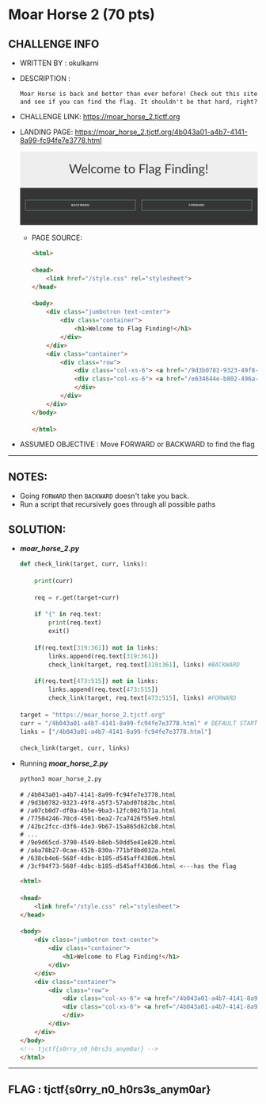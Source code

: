 # Moar Horse 2 (70 pts)

## CHALLENGE INFO

- WRITTEN BY : okulkarni
- DESCRIPTION :
  ```
  Moar Horse is back and better than ever before! Check out this site and see if you can find the flag. It shouldn't be that hard, right?
  ```
- CHALLENGE LINK: https://moar_horse_2.tjctf.org
- LANDING PAGE: https://moar_horse_2.tjctf.org/4b043a01-a4b7-4141-8a99-fc94fe7e3778.html
  
  ![Landing Page](./screenshots/moar_horse_2_home.png)

  - PAGE SOURCE:
    ```html
    <html>

    <head>
        <link href="/style.css" rel="stylesheet">
    </head>

    <body>
        <div class="jumbotron text-center">
            <div class="container">
                <h1>Welcome to Flag Finding!</h1>
            </div>
        </div>
        <div class="container">
            <div class="row">
                <div class="col-xs-6"> <a href="/9d3b0782-9323-49f8-a5f3-57abd07b82bc.html" class="btn btn-sm animated-button gibson-one">Backward</a> </div>
                <div class="col-xs-6"> <a href="/e634644e-b802-496a-8bb5-0e0aac40779f.html" class="btn btn-sm animated-button gibson-two">Forward</a>
                </div>
            </div>
        </div>
    </body>

    </html>
    ```
- ASSUMED OBJECTIVE : Move FORWARD or BACKWARD to find the flag
---
## NOTES:

- Going `FORWARD` then `BACKWARD` doesn't take you back.
- Run a script that recursively goes through all possible paths

## SOLUTION:

- __*moar_horse_2.py*__
  ```py
  def check_link(target, curr, links):

      print(curr)

      req = r.get(target+curr)

      if "{" in req.text: 
          print(req.text)
          exit()

      if(req.text[319:361]) not in links:
          links.append(req.text[319:361])
          check_link(target, req.text[319:361], links) #BACKWARD

      if(req.text[473:515]) not in links:
          links.append(req.text[473:515])
          check_link(target, req.text[473:515], links) #FORWARD

  target = "https://moar_horse_2.tjctf.org"
  curr = "/4b043a01-a4b7-4141-8a99-fc94fe7e3778.html" # DEFAULT STARTING POINT
  links = ["/4b043a01-a4b7-4141-8a99-fc94fe7e3778.html"]

  check_link(target, curr, links)

  ```
- Running __*moar_horse_2.py*__
  ```console
  python3 moar_horse_2.py

  # /4b043a01-a4b7-4141-8a99-fc94fe7e3778.html
  # /9d3b0782-9323-49f8-a5f3-57abd07b82bc.html
  # /a07cb0d7-df0a-4b5e-9ba3-12fc002fb71a.html
  # /77504246-70cd-4501-bea2-7ca7426f55e9.html
  # /42bc2fcc-d3f6-4de3-9b67-15a865d62cb8.html
  # ...
  # /9e9d65cd-3790-4549-b8eb-50dd5e41e820.html
  # /a6a78b27-0cae-452b-830a-771bf8bd032a.html
  # /638cb4e6-568f-4dbc-b185-d545aff438d6.html
  # /3cf94f73-568f-4dbc-b185-d545aff438d6.html <---has the flag
  ```
  ```html
  <html>

  <head>
      <link href="/style.css" rel="stylesheet">
  </head>

  <body>
      <div class="jumbotron text-center">
          <div class="container">
              <h1>Welcome to Flag Finding!</h1>
          </div>
      </div>
      <div class="container">
          <div class="row">
              <div class="col-xs-6"> <a href="/4b043a01-a4b7-4141-8a99-fc94fe7e3778.html" class="btn btn-sm animated-button gibson-one">Backward</a> </div>
              <div class="col-xs-6"> <a href="/4b043a01-a4b7-4141-8a99-fc94fe7e3778.html" class="btn btn-sm animated-button gibson-two">Forward</a>
              </div>
          </div>
      </div>
  </body>
  <!-- tjctf{s0rry_n0_h0rs3s_anym0ar} -->
  </html>
  ```
---
## FLAG : __tjctf{s0rry_n0_h0rs3s_anym0ar}__
